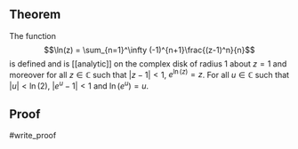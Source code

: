 ## Theorem
The function $$\ln(z) = \sum_{n=1}^\infty (-1)^{n+1}\frac{(z-1)^n}{n}$$ is defined and is [[analytic]] on the complex disk of radius 1 about $z=1$ and moreover for all $z\in \mathbb C$ such that $|z-1|< 1$, $e^{\ln(z)} = z$. For all $u \in \mathbb C$ such that $|u| < \ln(2)$, $|e^u-1| <1$ and $\ln(e^u)=u$. 
## Proof
#write_proof 